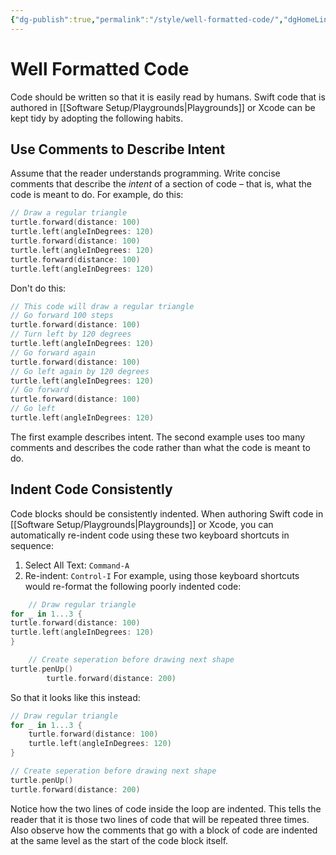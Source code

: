 ```yaml
---
{"dg-publish":true,"permalink":"/style/well-formatted-code/","dgHomeLink":true,"dgPassFrontmatter":false}
---
```


# Well Formatted Code
Code should be written so that it is easily read by humans.
Swift code that is authored in [[Software Setup/Playgrounds|Playgrounds]] or Xcode can be kept tidy by adopting the following habits.
## Use Comments to Describe Intent
Assume that the reader understands programming.
Write concise comments that describe the *intent* of  a section of code – that is, what the code is meant to do.
For example, do this:
```swift
// Draw a regular triangle
turtle.forward(distance: 100)
turtle.left(angleInDegrees: 120)
turtle.forward(distance: 100)
turtle.left(angleInDegrees: 120)
turtle.forward(distance: 100)
turtle.left(angleInDegrees: 120)
```
Don't do this:
```swift
// This code will draw a regular triangle
// Go forward 100 steps
turtle.forward(distance: 100)
// Turn left by 120 degrees
turtle.left(angleInDegrees: 120)
// Go forward again
turtle.forward(distance: 100)
// Go left again by 120 degrees
turtle.left(angleInDegrees: 120)
// Go forward
turtle.forward(distance: 100)
// Go left
turtle.left(angleInDegrees: 120)
```
The first example describes intent.
The second example uses too many comments and describes the code rather than what the code is meant to do.
## Indent Code Consistently
Code blocks should be consistently indented.
When authoring Swift code in [[Software Setup/Playgrounds|Playgrounds]] or Xcode, you can automatically re-indent code using these two keyboard shortcuts in sequence:
1. Select All Text: `Command-A`
2. Re-indent: `Control-I`
For example, using those keyboard shortcuts would re-format the following poorly indented code:
```swift
    // Draw regular triangle
for _ in 1...3 {
turtle.forward(distance: 100)
turtle.left(angleInDegrees: 120)
}

    // Create seperation before drawing next shape
turtle.penUp()
        turtle.forward(distance: 200)
```
So that it looks like this instead:
```swift
// Draw regular triangle
for _ in 1...3 {
    turtle.forward(distance: 100)
    turtle.left(angleInDegrees: 120)
}

// Create seperation before drawing next shape
turtle.penUp()
turtle.forward(distance: 200)
```
Notice how the two lines of code inside the loop are indented. This tells the reader that it is those two lines of code that will be repeated three times.
Also observe how the comments that go with a block of code are indented at the same level as the start of the code block itself.
